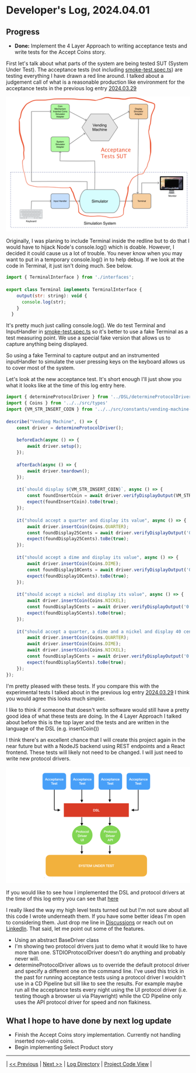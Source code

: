 # Developer's Log, 2024.04.01

## Progress

* __Done:__ Implement the 4 Layer Approach to writing acceptance tests and write tests for the Accept Coins story.

First let's talk about what parts of the system are being tested SUT (System Under Test). The acceptance tests (not including [smoke-test.spec.ts](https://github.com/WoodyB/vending-machine-project/blob/main/test/acceptance/smoke-test.spec.ts)) are testing everything I have drawn a red line around. I talked about a judgement call of what is a reasonable production like environment for the acceptance tests in the previous log entry [2024.03.29](https://github.com/WoodyB/vending-machine-project/blob/main/design/developers-log/2024.03.29.md)

![Acceptance Tests SUT](../acceptance-tests-system-under-test.png)

Originally, I was planing to include Terminal inside the redline but to do that I would have to hijack Node's console.log() which is doable. However, I decided it could cause us a lot of trouble. You never know when you may want to put in a temporary console.log() in to help debug. If we look at the code in Terminal, it just isn't doing much. See below.

``` javascript
import { TerminalInterface } from './interfaces';

export class Terminal implements TerminalInterface {
    output(str: string): void {
      console.log(str);
    }
  }
```

It's pretty much just calling console.log(). We do test Terminal and InputHandler in [smoke-test.spec.ts](https://github.com/WoodyB/vending-machine-project/blob/main/test/acceptance/smoke-test.spec.ts) so it's better to use a fake Terminal as a test measuring point. We use a special fake version that allows us to capture anything being displayed.

So using a fake Terminal to capture output and an instrumented inputHandler to simulate the user pressing keys on the keyboard allows us to cover most of the system.

Let's look at the new acceptance test. It's short enough I'll just show you what it looks like at the time of this log entry here.

``` javascript
import { determineProtocolDriver } from '../DSL/determineProtocolDriver';
import { Coins } from '../../src/types'
import {VM_STR_INSERT_COIN } from '../../src/constants/vending-machine-strings'

describe("Vending Machine", () => {
    const driver = determineProtocolDriver();

    beforeEach(async () => {
        await driver.setup();
    });

    afterEach(async () => {
        await driver.teardown();
    });

    it(`should display ${VM_STR_INSERT_COIN}`, async () => {
        const foundInsertCoin = await driver.verifyDisplayOutput(VM_STR_INSERT_COIN);
        expect(foundInsertCoin).toBe(true);
    });

    it("should accept a quarter and display its value", async () => {
        await driver.insertCoin(Coins.QUARTER);
        const foundDisplay25Cents = await driver.verifyDisplayOutput('0.25');
        expect(foundDisplay25Cents).toBe(true);
    });

    it("should accept a dime and display its value", async () => {
        await driver.insertCoin(Coins.DIME);
        const foundDisplay10Cents = await driver.verifyDisplayOutput('0.10');
        expect(foundDisplay10Cents).toBe(true);
    });

    it("should accept a nickel and display its value", async () => {
        await driver.insertCoin(Coins.NICKEL);
        const foundDisplay5Cents = await driver.verifyDisplayOutput('0.05');
        expect(foundDisplay5Cents).toBe(true);
    });

    it("should accept a quarter, a dime and a nickel and display 40 cents ", async () => {
        await driver.insertCoin(Coins.QUARTER);
        await driver.insertCoin(Coins.DIME);
        await driver.insertCoin(Coins.NICKEL);
        const foundDisplay5Cents = await driver.verifyDisplayOutput('0.40');
        expect(foundDisplay5Cents).toBe(true);
    });
});
```

I'm pretty pleased with these tests. If you compare this with the experimental tests I talked about in the previous log entry [2024.03.29](https://github.com/WoodyB/vending-machine-project/blob/main/design/developers-log/2024.03.29.md) I think you would agree this looks much simpler.

I like to think if someone that doesn't write software would still have a pretty good idea of what these tests are doing. In the 4 Layer Approach I talked about before this is the top layer and the tests and are written in the language of the DSL (e.g. insertCoin())

I think there's an excellent chance that I will create this project again in the near future but with a NodeJS backend using REST endpoints and a React frontend. These tests will likely not need to be changed. I will just need to write new protocol drivers.

![Four Layer Approach](../four-layer-approach.png)

If you would like to see how I implemented the DSL and protocol drivers at the time of this log entry you can see that [here](https://github.com/WoodyB/vending-machine-project/tree/rc-491/test/DSL)

I really liked the way my high level tests turned out but I'm not sure about all this code I wrote underneath them. If you have some better ideas I'm open to considering them. Just drop me line in [Discussions](https://github.com/WoodyB/vending-machine-project/discussions) or reach out on [LinkedIn](https://www.linkedin.com/in/woody-beverley-99a4b716/). That said, let me point out some of the features.

* Using an abstract BaseDriver class
* I'm showing two protocol drivers just to demo what it would like to have more than one. STDIOProtocolDriver doesn't do anything and probably never will.
* determineProtocolDriver allows us to override the default protocol driver and specify a different one on the command line. I've used this trick in the past for running acceptance tests using a protocol driver I wouldn't use in a CD Pipeline but sill like to see the results. For example maybe run all the acceptance tests every night using the UI protocol driver (i.e. testing though a browser ui via Playwright) while the CD Pipeline only uses the API protocol driver for speed and non flakiness.

## What I hope to have done by next log update

* Finish the Accept Coins story implementation. Currently not handling inserted non-valid coins.
* Begin implementing Select Product story

---
| [<< Previous](https://woodyb.github.io/vending-machine-project/design/developers-log/2024.03.29)
| [Next >>](https://woodyb.github.io/vending-machine-project/design/developers-log/2024.04.08)
| [Log Directory](https://woodyb.github.io/vending-machine-project/design/developers-log/Directory-Of-Developers-Logs)
| [Project Code View](https://github.com/WoodyB/vending-machine-project) |
